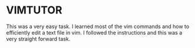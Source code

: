 # VIMTUTOR

This was a very easy task. I learned most of the vim commands and how to efficiently edit a text file in vim. I followed the instructions and this was a very straight forward task.
